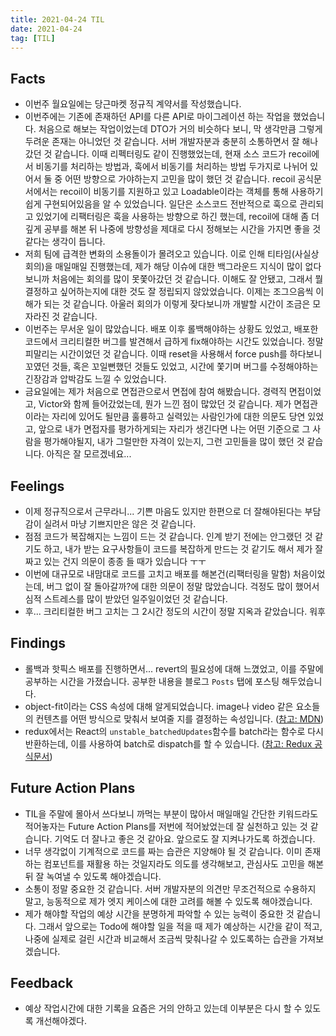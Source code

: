 ```yaml
---
title: 2021-04-24 TIL
date: 2021-04-24
tag: [TIL]
---
```


## Facts

- 이번주 월요일에는 당근마켓 정규직 계약서를 작성했습니다. 
- 이번주에는 기존에 존재하던 API를 다른 API로 마이그레이션 하는 작업을 했었습니다. 처음으로 해보는 작업이었는데 DTO가 거의 비슷하다 보니, 막 생각만큼 그렇게 두려운 존재는 아니었던 것 같습니다. 서버 개발자분과 충분히 소통하면서 잘 해나갔던 것 같습니다. 이때 리펙터링도 같이 진행했었는데, 현재 소스 코드가 recoil에서 비동기를 처리하는 방법과, 훅에서 비동기를 처리하는 방법 두가지로 나뉘어 있어서 둘 중 어떤 방향으로 가야하는지 고민을 많이 했던 것 같습니다. recoil 공식문서에서는 recoil이 비동기를 지원하고 있고 Loadable이라는 객체를 통해 사용하기 쉽게 구현되어있음을 알 수 있었습니다. 일단은 소스코드 전반적으로 훅으로 관리되고 있었기에 리팩터링은 훅을 사용하는 방향으로 하긴 했는데, recoil에 대해 좀 더 깊게 공부를 해본 뒤 나중에 방향성을 제대로 다시 정해보는 시간을 가지면 좋을 것 같다는 생각이 듭니다.
- 저희 팀에 급격한 변화의 소용돌이가 몰려오고 있습니다. 이로 인해 티타임(사실상 회의)을 매일매일 진행했는데, 제가 해당 이슈에 대한 백그라운드 지식이 많이 없다보니까 처음에는 회의를 많이 못쫓아갔던 것 같습니다. 이해도 잘 안됐고, 그래서 뭘 결정하고 싶어하는지에 대한 것도 잘 정립되지 않았었습니다. 이제는 조그으음씩 이해가 되는 것 같습니다. 아울러 회의가 이렇게 잦다보니까 개발할 시간이 조금은 모자라진 것 같습니다.
- 이번주는 무서운 일이 많았습니다. 배포 이후 롤백해야하는 상황도 있었고, 배포한 코드에서 크리티컬한 버그를 발견해서 급하게 fix해야하는 시간도 있었습니다. 정말 피말리는 시간이었던 것 같습니다. 이때 reset을 사용해서 force push를 하다보니 꼬였던 것들, 혹은 꼬일뻔했던 것들도 있었고, 시간에 쫓기며 버그를 수정해야하는 긴장감과 압박감도 느낄 수 있었습니다.
- 금요일에는 제가 처음으로 면접관으로서 면접에 참여 해봤습니다. 경력직 면접이었고, Victor와 함께 들어갔었는데, 뭔가 느낀 점이 많았던 것 같습니다. 제가 면접관이라는 자리에 있어도 될만큼 훌륭하고 실력있는 사람인가에 대한 의문도 당연 있었고, 앞으로 내가 면접자를 평가하게되는 자리가 생긴다면 나는 어떤 기준으로 그 사람을 평가해야될지, 내가 그럴만한 자격이 있는지, 그런 고민들을 많이 했던 것 같습니다. 아직은 잘 모르겠네요...

## Feelings

- 이제 정규직으로서 근무라니... 기쁜 마음도 있지만 한편으로 더 잘해야된다는 부담감이 실려서 마냥 기쁘지만은 않은 것 같습니다.
- 점점 코드가 복잡해지는 느낌이 드는 것 같습니다. 인계 받기 전에는 안그랬던 것 같기도 하고, 내가 받는 요구사항들이 코드를 복잡하게 만드는 것 같기도 해서 제가 잘 짜고 있는 건지 의문이 종종 들 때가 있습니다 ㅜㅜ 
- 이번에 대규모로 내맘대로 코드를 고치고 배포를 해본건(리팩터링을 말함) 처음이었는데, 버그 없이 잘 돌아갈까?에 대한 의문이 정말 많았습니다. 걱정도 많이 했어서 심적 스트레스를 많이 받았던 일주일이었던 것 같습니다.
- 후... 크리티컬한 버그 고치는 그 2시간 정도의 시간이 정말 지옥과 같았습니다. 워후

## Findings

- 롤백과 핫픽스 배포를 진행하면서... revert의 필요성에 대해 느꼈었고, 이를 주말에 공부하는 시간을 가졌습니다. 공부한 내용을 블로그 `Posts` 탭에 포스팅 해두었습니다.
- object-fit이라는 CSS 속성에 대해 알게되었습니다. image나 video 같은 요소들의 컨텐츠를 어떤 방식으로 맞춰서 보여줄 지를 결정하는 속성입니다. ([참고: MDN](https://developer.mozilla.org/ko/docs/Web/CSS/object-fit))
- redux에서는 React의 `unstable_batchedUpdates`함수를 batch라는 함수로 다시 반환하는데, 이를 사용하여 batch로 dispatch를 할 수 있습니다. ([참고: Redux 공식문서](https://react-redux.js.org/api/batch))


## Future Action Plans

- TIL을 주말에 몰아서 쓰다보니 까먹는 부분이 많아서 매일매일 간단한 키워드라도 적어놓자는 Future Action Plans를 저번에 적어놨었는데 잘 실천하고 있는 것 같습니다. 기억도 더 잘나고 좋은 것 같아요. 앞으로도 잘 지켜나가도록 하겠습니다.
- 너무 생각없이 기계적으로 코드를 짜는 습관은 지양해야 될 것 같습니다. 이미 존재하는 컴포넌트를 재활용 하는 것일지라도 의도를 생각해보고, 관심사도 고민을 해본 뒤 잘 녹여낼 수 있도록 해야겠습니다.
- 소통이 정말 중요한 것 같습니다. 서버 개발자분의 의견만 무조건적으로 수용하지 말고, 능동적으로 제가 엣지 케이스에 대한 고려를 해볼 수 있도록 해야겠습니다.
- 제가 해야할 작업의 예상 시간을 분명하게 파악할 수 있는 능력이 중요한 것 같습니다. 그래서 앞으로는 Todo에 해야할 일을 적을 때 제가 예상하는 시간을 같이 적고, 나중에 실제로 걸린 시간과 비교해서 조금씩 맞춰나갈 수 있도록하는 습관을 가져보겠습니다.

## Feedback

- 예상 작업시간에 대한 기록을 요즘은 거의 안하고 있는데 이부분은 다시 할 수 있도록 개선해야겠다.
